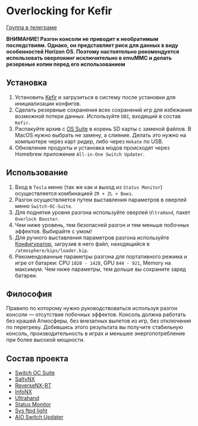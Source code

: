 # Overlocking for Kefir

[Группа в телеграме](https://t.me/kefir_switch/238091)

**ВНИМАНИЕ! Разгон консоли не приводит к необратимым последствиям. Однако, он представляет риск для данных в виду особенностей Horizon OS. Поэтому настоятельно рекомендуется использовать оверлокинг исключительно в emuMMC и делать резервные копии перед его использованием**

## Установка

1. Установить [Kefir](https://codeberg.org/rashevskyv/kefir/releases) и загрузиться в систему после установки для инициализации конфигов.
2. Сделать резервные сохранения всех сохранений игр для избежания возможной потери данных. Используйте `DBI`, входящий в состав `Kefir`.
3. Распакуйте архив с [OS Suite](https://github.com/snupt/Switch-OC-Suite-Bundle/raw/main/OCS.zip) в корень SD карты с заменой файлов. В MacOS нужно выбрать не замену, а слияние. Делать это нужно на компьютере через карт ридер, либо через `Hekate` по USB.
4. Обновление продукты и установка модов происходят через Homebrew приложение `All-in-One Switch Updater`.


## Использование

1. Вход в `Tesla` меню (так же как и выход из `Status Monitor`) осуществляется комбинацией `ZR + ZL + Вниз`.
2. Разгон осуществляется путем выставления параметров в оверлей меню `Switch-OC-Suite`.
3. Для поднятия уровня разгона используйте оверлей `UltraHand`, пакет `Overlock Booster`.
4. Чем ниже уровень, тем безопасней разгон и тем меньше побочных эффектов. Выбирайте с умом!
5. Для ручного выставления параметров разгона используйте [Конфигуратор](https://hanai3bi.github.io/Switch-OC-Suite/), загрузив в него файл, находящийся в `/atmosphere/kips/loader.kip`.
6. Рекомендованные параметры разгона для портативного режима и игре от батареи: CPU `1020 - 1428`, GPU `844 - 921`, Memory на максимум. Чем ниже параметры, тем дольше вы сохраните заряд батареи.

## Философия

Правило по которому нужно руководствоваться используя разгон консоли — отсутствие побочных эффектов. Консоль должна работать без крашей Атмосферы, без внезапных вылетов из игр, без отключения по перегреву. Добившись этого результата вы получите стабильную консоль,  производительность в играх и меньшее энергопотребление при более высокой мощности.

## Состав проекта

- [Switch OC Suite](https://github.com/hanai3Bi/Switch-OC-Suite)
- [SaltyNX](https://github.com/masagrator/SaltyNX)
- [ReverseNX-RT](https://github.com/masagrator/ReverseNX-RT)
- [InfoNX](https://github.com/renA21/InfoNX)
- [Ultrahand](https://github.com/ppkantorski/Ultrahand-Overlay)
- [Status Monitor](https://github.com/ppkantorski/Status-Monitor-Overlay)
- [Sys ftpd light](https://github.com/cathery/sys-ftpd)
- [AIO Switch Updater](https://github.com/HamletDuFromage/aio-switch-updater)
